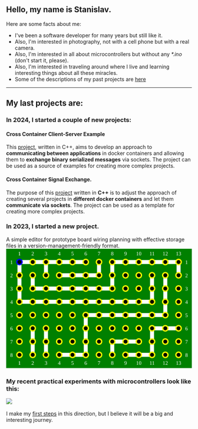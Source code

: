 ## Hello, my name is Stanislav.
Here are some facts about me:
- I've been a software developer for many years but still like it.
- Also, I'm interested in photography, not with a cell phone but with a real camera.
- Also, I'm interested in all about microcontrollers but without any *\*.ino* (don't start it, please).
- Also, I'm interested in traveling around where I live and learning interesting things about all these miracles.
- Some of the descriptions of my past projects are [here](https://github.com/K-S-K/CV/blob/main/README.md#project-gallery)

<hr>

## My last projects are:
### In 2024, I started a couple of new projects:
#### Cross Container Client-Server Example
This [project](https://github.com/K-S-K/CCCS), written in C++, aims to develop an approach to **communicating between applications** in docker containers and allowing them to **exchange binary serialized messages** via sockets. The project can be used as a source of examples for creating more complex projects.

#### Cross Container Signal Exchange.
The purpose of this [project](https://github.com/K-S-K/CCSS) written in **C++** is to adjust the approach of creating several projects in **different docker containers** and let them **communicate via sockets**. The project can be used as a template for creating more complex projects.

### In 2023, I started a new project.
A simple editor for prototype board wiring planning with effective storage files in a version-management-friendly format.<br>
![Demo Board](https://github.com/K-S-K/BreadBoardCad/blob/master/BBCAD.Doc/board-1.svg)

### My recent practical experiments with microcontrollers look like this:<br>
![](https://github.com/K-S-K/ESP32-02-OLed-SSD1366/blob/master/docs/oled.gif)

I make my [first steps](https://github.com/K-S-K/ESP32-02-OLed-SSD1366/blob/master/docs/Ch01_LostBits.md) in this direction, but I believe it will be a big and interesting journey.
